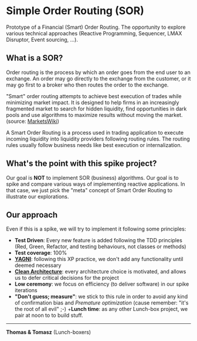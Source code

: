 Simple Order Routing (SOR)
=========================

Prototype of a Financial (Smart) Order Routing. The opportunity to explore various technical approaches (Reactive Programming, Sequencer, LMAX Disruptor, Event sourcing, ...).


What is a SOR?
--------------
Order routing is the process by which an order goes from the end user to an exchange. An order may go directly to the exchange from the customer, or it may go first to a broker who then routes the order to the exchange.

"Smart" order routing attempts to achieve best execution of trades while minimizing market impact. It is designed to help firms in an increasingly fragmented market to search for hidden liquidity, find opportunities in dark pools and use algorithms to maximize results without moving the market. (source: [MarketsWiki](http://marketswiki.com/mwiki/Order_routing))

A Smart Order Routing is a process used in trading application to execute incoming liquidity into liquidity providers following routing rules. The routing rules usually follow business needs like best execution or internalization.


What's the point with this spike project?
-----------------------------------------
Our goal is __NOT__ to implement SOR (business) algorithms. Our goal is to spike and compare various ways of implementing reactive applications. In that case, we just pick the "meta" concept of Smart Order Routing to illustrate our explorations.

Our approach
------------
Even if this is a spike, we will try to implement it following some principles:
+ __Test Driven__: Every new feature is added following the TDD principles (Red, Green, Refactor, and testing behaviours, not classes or methods)
+ __Test coverage__: 100%
+ __[YAGNI](http://en.wikipedia.org/wiki/You_aren't_gonna_need_it)__: following this XP practice, we don't add any functionality until deemed necessary
+ __[Clean Architecture](http://blog.8thlight.com/uncle-bob/2011/11/22/Clean-Architecture.html)__: every architecture choice is motivated, and allows us to defer critical decisions for the project
+ __Low ceremony__: we focus on efficiency (to deliver software) in our spike iterations
+ __"Don't guess; measure"__: we stick to this rule in order to avoid any kind of confirmation bias and *Premature optimization* (cause remember: "it's the root of all evil" ;-) 
+__Lunch time__: as any other Lunch-box project, we pair at noon to to build stuff.

- - -

__Thomas & Tomasz__ (Lunch-boxers)









